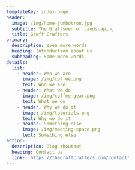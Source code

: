 ```yaml
---
templateKey: index-page
header:
  image: /img/home-jumbotron.jpg
  subtitle: The Graftsmen of Landscaping
  title: Graff Crafters
primary:
  description: even more words
  heading: Introduction about us
  subheading: Some more words
details:
  list:
    - header: Who we are
      image: /img/coffee.png
      text: Who we are
    - header: What we do
      image: /img/coffee-gear.png
      text: What we do
    - header: Why we do it
      image: /img/tutorials.png
      text: Why we do it
    - header: Something else
      image: /img/meeting-space.png
      text: Something else
action:
  description: Blog shoutout
  heading: Contact us
  link: 'https://thegraffcrafters.com/contact'
---
```


